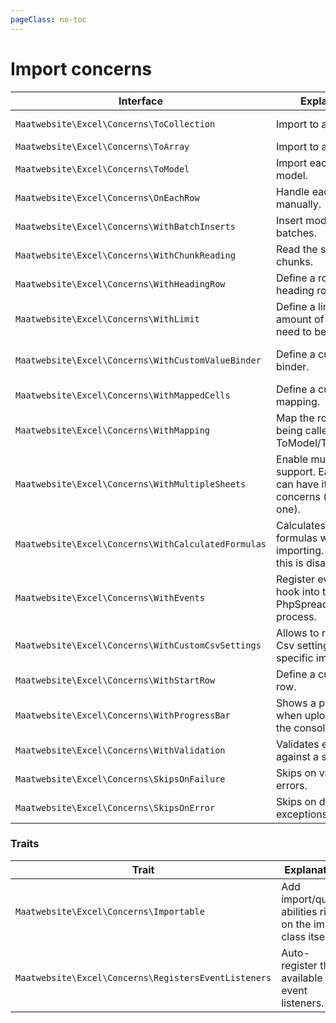 ```yaml
---
pageClass: no-toc
---
```


# Import concerns

| Interface | Explanation | Documentation |
|---- |----|----|
|`Maatwebsite\Excel\Concerns\ToCollection`| Import to a collection. | [Importing to collections](/3.1/imports/collection.html) |
|`Maatwebsite\Excel\Concerns\ToArray`| Import to an array. | |
|`Maatwebsite\Excel\Concerns\ToModel`| Import each row to a model. | [Importing to models](/3.1/imports/model.html) |
|`Maatwebsite\Excel\Concerns\OnEachRow`| Handle each row manually. | |
|`Maatwebsite\Excel\Concerns\WithBatchInserts`| Insert models in batches. | [Batch inserts](/3.1/imports/batch-inserts.html) |
|`Maatwebsite\Excel\Concerns\WithChunkReading`| Read the sheet in chunks. | [Chunk reading](/3.1/imports/chunk-reading.html) |
|`Maatwebsite\Excel\Concerns\WithHeadingRow`| Define a row as heading row. | [Heading row](/3.1/imports/heading-row.html) |
|`Maatwebsite\Excel\Concerns\WithLimit`| Define a limit of the amount of rows that need to be imported. |
|`Maatwebsite\Excel\Concerns\WithCustomValueBinder`| Define a custom value binder. | [Custom Formatting Values](/3.1/imports/custom-formatting-values.html) |
|`Maatwebsite\Excel\Concerns\WithMappedCells`| Define a custom cell mapping. | [Mapped Cells](/3.1/imports/mapped-cells.html) |
|`Maatwebsite\Excel\Concerns\WithMapping`| Map the row before being called in ToModel/ToCollection. | |
|`Maatwebsite\Excel\Concerns\WithMultipleSheets`| Enable multi-sheet support. Each sheet can have its own concerns (except this one). | [Multiple Sheets](/3.1/imports/multiple-sheets.html) |
|`Maatwebsite\Excel\Concerns\WithCalculatedFormulas`| Calculates the formulas when importing. By default this is disabled. | |
|`Maatwebsite\Excel\Concerns\WithEvents`| Register events to hook into the PhpSpreadsheet process. | [Events](/3.1/imports/extending.html#events) |
|`Maatwebsite\Excel\Concerns\WithCustomCsvSettings`| Allows to run custom Csv settings for this specific importable. | |
|`Maatwebsite\Excel\Concerns\WithStartRow`| Define a custom start row. | |
|`Maatwebsite\Excel\Concerns\WithProgressBar`| Shows a progress bar when uploading via the console. | [Progress Bar](/3.1/imports/progress-bar.html) |
|`Maatwebsite\Excel\Concerns\WithValidation`| Validates each row against a set of rules. | [Row Validation](/3.1/imports/validation.html) |
|`Maatwebsite\Excel\Concerns\SkipsOnFailure`| Skips on validation errors. | [Row Validation](/3.1/imports/validation.html#skipping-failures) |
|`Maatwebsite\Excel\Concerns\SkipsOnError`| Skips on database exceptions. | [Row Validation](/3.1/imports/validation.html#skipping-errors) |


### Traits

| Trait | Explanation | Documentation |
|---- |----|----|
|`Maatwebsite\Excel\Concerns\Importable` | Add import/queue abilities right on the import class itself. | [Importables](/3.1/imports/importables.html) |
|`Maatwebsite\Excel\Concerns\RegistersEventListeners` | Auto-register the available event listeners. | [Auto register event listeners](/3.1/imports/extending.html#auto-register-event-listeners) |
